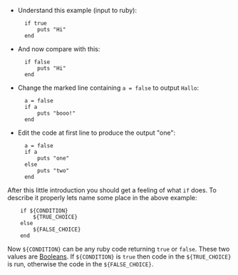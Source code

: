 - Understand this example (input to ruby):
   
        if true
	        puts "Hi"
        end

- And now compare with this:

        if false
	        puts "Hi"
        end 

- Change the marked line containing `a = false` to output `Hallo`:
        
        a = false
        if a
	        puts "booo!"
        end

- Edit the code at first line to produce the output "one":
    
        a = false
        if a
	        puts "one"
        else
	        puts "two"
        end

After this little introduction you should get a feeling of what `if` does. To
describe it properly lets name some place in the above example:

        if ${CONDITION}
            ${TRUE_CHOICE}
        else
            ${FALSE_CHOICE}
        end

Now `${CONDITION}` can be any ruby code returning `true` or `false`. These two
values are [Booleans](http://en.wikipedia.org/wiki/Boolean_algebra_(logic)).
If `${CONDITION}` is `true` then code in the `${TRUE_CHOICE}` is run, otherwise
the code in the `${FALSE_CHOICE}`.
